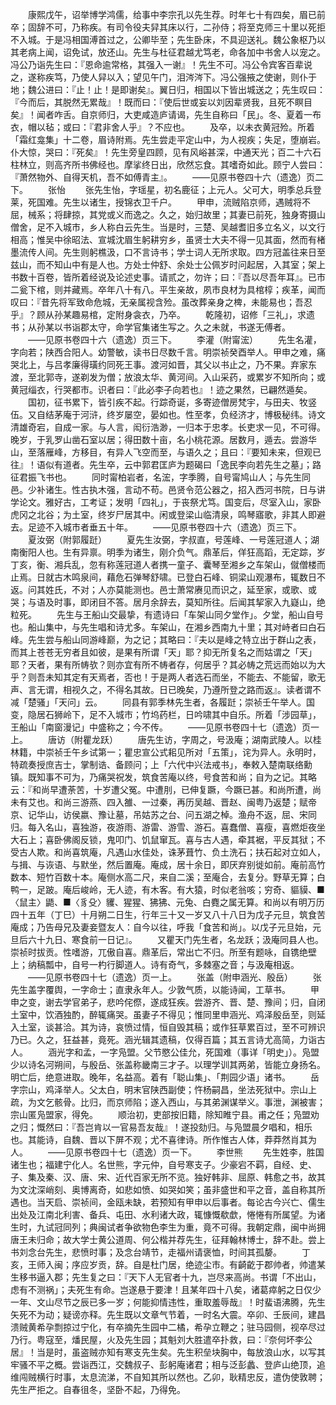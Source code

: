<!-- { "loadSidebar": true } -->
　　康熙戊午，诏举博学鸿儒，给事中李宗孔以先生荐。时年七十有四矣，眉已前卒；固辞不可，乃称疾。有司令役夫舁其床以行，二孙侍；将至克师三十里以死拒不入城。于是冯相国溥首过之，公卿毕至；先生卧床，不具迎送礼。魏公象枢乃以其老病上闻，诏免试，放还山。先生与杜征君越尤笃老，命各加中书舍人以宠之。冯公乃诣先生曰：『恩命逾常格，其强入一谢』！先生不可。冯公令宾客百辈说之，遂称疾笃，乃使人舁以入；望见午门，泪涔涔下。冯公强掖之使谢，则仆于地；魏公进曰：『止！止！是即谢矣』。翼日归，相国以下皆出城送之；先生叹曰：『今而后，其脱然无累哉』！既而曰：『使后世或妄以刘因辈贤我，且死不瞑目矣』！闻者咋舌。自京师归，大吏咸造庐请谒，先生自称曰「民」。冬、夏着一布衣，帽以毡；或曰：『君非舍人乎』？不应也。
　　及卒，以未衣黄冠殓。所着「霜红龛集」十二卷，眉诗附焉。先生尝走平定山中，为人视疾；失足，堕崩岩。仆大惊，哭曰：『死矣』！先生旁皇四顾，见有风峪甚深，中通天光；百二十六石柱林立，则高齐所书佛经也。摩挲终日出，欣然忘食。其嗜奇如此。顾宁人尝曰：『萧然物外、自得天机，吾不如傅青主』。
　　——见原书卷四十六（遗逸）页二下。
　　张怡
　　张先生怡，字瑶星，初名鹿征；上元人。父可大，明季总兵登莱，死国难。先生以诸生，授锦衣卫千户。
　　甲申，流贼陷京师，遇贼将不屈，械系；将肆掠，其党或义而逸之。久之，始归故里；其妻已前死，独身寄摄山僧舍，足不入城市，乡人称白云先生。当是时，三楚、吴越耆旧多立名义，以文行相高；惟吴中徐昭法、宣城沈眉生躬耕穷乡，虽贤士大夫不得一见其面，然而有楮墨流传人间。先生则躬樵汲，口不言诗书；学士词人无所求取。四方冠盖往来日至兹山，而不知山中有是人也。方处士仲舒、余处士公佩岁时问起居，入其室；架上书数十百卷，皆所着经说及论述史事。请贰之，勿许；曰：『吾以尽吾年耳』。已市二瓮下棺，则并藏焉。卒年八十有八。平生亲故，夙市良材为具棺椁；疾革，闻而叹曰：『昔先将军致命危城，无亲属视含殓。虽改葬亲身之椑，未能易也；吾忍乎』？顾从孙某趣易棺，定附身衾衣，乃卒。
　　乾隆初，诏修「三礼」，求遗书；从孙某以书诣郡太守，命学官集诸生写之。久之未就，书遂无傅者。
　　——见原书卷四十六（遗逸）页三下。
　　李灌（附甯浤）
　　先生名灌，字向若；陕西合阳人。幼警敏，读书日尽数千言。明崇祯癸酉举人。甲申之难，痛哭北上，与吕孝廉得璜约同死王事。渡河如晋，其父以书止之，乃不果。弃家东渡，至北郭寺，遂剃发为僧；放浪太华、黄河间。入山采药，或累岁不知所向；或黄冠缁衣，行哭都市。识者曰：『此必李子向若也』！迹之果然，已翩然遁矣。
　　国初，征书累下，皆引疾不起。行踪奇诞，多寄迹僧房梵宇，与田夫、牧竖伍。又自结茅庵于河浒，终岁屡空，晏如也。性至孝，负经济才，博极秘纬。诗文清雄奇宕，自成一家。与人言，闳衍浩渺，一归本于忠孝。长吏求一见，不可得。晚岁，于乳罗山凿石室以居；得田数十亩，名小桃花源。居数月，遁去。尝游华山，至落雁峰，方移目，有异人飞空而至，与语久之；且曰：『要知未来，但观已往』！语似有道者。先生卒，云中郭君匡庐为题碣曰「逸民李向若先生之墓」；路征君振飞书也。
　　同时甯柏岩者，名浤，字季腾，自号甯鸠山人；与先生同邑。少补诸生。性古执木强，言动不苟。邑贤令范公器之，招入西河书院，日与讲学论文。雅好古，工考证；发明「四礼」，于丧祭尤笃。国变后，尽室入山，家卧虎冈之北谷；为土室，终岁尸居其中。闲或登梁山临清泉，鸣琴寤歌，非其人即避去。足迹不入城市者垂五十年。
　　——见原书卷四十六（遗逸）页三下。
　　夏汝弼（附郭履跹）
　　夏先生汝弼，字叔直，号莲峰、一号莲冠道人；湖南衡阳人也。生有异禀。明季为诸生，刚介负气。鼎革后，佯狂高蹈，无定踪，岁丁亥，衡、湘兵乱，忽有称莲冠道人者携一童子、囊琴至湘乡之车架山，僦僧楼而止焉。日就古木鸣泉间，藉危石弹琴舒啸。已登白石峰、铜梁山观瀑布，辄数日不返。问其姓氏，不对；人亦莫能测也。邑士萧常赓见而识之，延至家，或歌、或哭；与语及时事，即闭目不答。居月余辞去，莫知所往。后闻其挈家入九嶷山，绝粒死。
　　先生与王船山交最挚，有遗诗曰「车架山同夕堂作」。夕堂，船山自号也。船山集中，与先生唱和诗尤多。车架山，在湘乡西南九十里；其对峙者曰白石峰。先生尝与船山同游峰巅，为之记；其略曰：『夫以是峰之特立出于群山之表，而其上苍苍无穷者且如彼，是果有所谓「天」耶？抑无所复名之而姑谓之「天」耶？天者，果有所帱欤？则亦宜有所不帱者存，何居乎？其必帱之荒远而始以为大乎？则吾未知其定有天焉者，否也！于是两人者选石而坐，不能去、不能留，歌无声、言无谓，相视久之，不得名其故。日已晚矣，乃遵所登之路而返』。读者谓不减「楚骚」「天问」云。
　　同县有郭季林先生者，各履跹；崇祯壬午举人。国变，隐居石狮岭下，足不入城市；竹坞药栏，日吟啸其中自乐。所着「涉园草」，王船山「南窗漫记」中盛称之；今不传。
　　——见原书卷四十七（遗逸）页一上。
　　唐访（附瞿龙跃）
　　唐先生访，字周之，号汲庵；湖南武陵人。以桂林籍，中崇祯壬午乡试第一；瞿忠宣公式耜见所对「五策」，诧为异人。永明时，特疏奏授庶吉士，掌制诰、备顾问；上「六代中兴法戒书」，奉敕入楚南联络勳镇。既知事不可为，乃痛哭祝发，筑食苦庵以终，号食苦和尚；自为之记。其略云：『和尚早遭荼苦，十岁遭父冤。中遭刖，已伸复蹶，今蹶已甚。和尚所遭，尚未有艾也。和尚三游燕、四入雒、一过秦，再历吴越、晋赵、闽粤乃返楚；赋帝京、记华山，访侯嬴、豫让墓，吊姑苏之台、问五湖之棹。渔舟不返，屈、宋同归。每入名山，喜独游，夜游雨、游雷、游雪、游石。喜蠢僧、喜瘦，喜燃炬夜坐大石上；喜卧佛阁反锁，鬼叩门、饥鼠窜瓦。喜与古人遇，牵其裾，平反其狱；不受古人欺。和尚喜筑庵，凡遇山水佳处，诛茅葺竹、负土洗石；扶石起对立如人，与揖、与诙语、与默坐，然后置庵。庵成，居十余日，即厌弃别徙如前。庵前高竹数本、短竹百数十本。庵侧水高二尺，来自二溪；至庵合，去复分。野草无算；白鸭一，足跛。庵后峻岭，无人迹，有木客。有大猿，时似老翁咳；穷奇、貙貘、■〈鼠主〉鼯、■〈豸殳〉貜、猩猩、狒狒、元兔、白麑之属无算。和尚以有明万历四十五年（丁巳）十月朔二日生，行年三十又一岁又八十八日为戊子元旦，筑食苦庵成；乃告母兄及妻妾暨友人：自今以往，呼我「食苦和尚」。以戊子元旦始，元旦后六十九日、寒食前一日记』。
　　又瞿天门先生者，名龙跃；汲庵同县人也。崇祯时拔贡。性嗜游，兀傲自喜。鼎革后，常出亡不归。所至有题咏，自镌绝壁上；纳稿瓢中，自号一杓行脚道人。诗有奇气，多棘塞之音；与汲庵相返。
　　——见原书卷四十七（遗逸）页一上。
　　张盖（附申涵光、殷岳）
　　张先生盖字覆舆，一字命士；直隶永年人。少敦气质，以能诗闻，工草书。
　　甲申之变，谢去学官弟子，悲吟侘傺，遂成狂疾。尝游齐、晋、楚、豫间；归，自闭土室中，饮酒独酌，醉辄痛哭。虽妻子不得见；惟同里申涵光、鸡泽殷岳至，则延入土室，谈甚洽。其为诗，哀愤过情，恒自毁其稿；或作狂草累百过，至不可辨识乃已。久之，狂益甚，竟死。涵光辑其遗稿，仅得百篇；其五言诗尤高简，力诣古人。
　　涵光字和孟，一字凫盟。父节愍公佳允，死国难（事详「明史」）。凫盟少以诗名河朔间，与殷岳、张盖称畿南三才子。以理学训其两弟，皆能立身扬名。明亡后，绝意进取。晚年，名益高。着有「聪山集」、「荆园少语」诸书。
　　岳字宗山，鸡泽举人。父太白，明末官陕西副使；忤杨嗣昌，坐法死狱中。宗山上疏，为文乞骸骨。比归，而京师陷；遂入西山，与其弟渊谋举义。事泄，渊被害；宗山匿凫盟家，得免。
　　顺治初，吏部按旧籍，除知睢宁县。甫之任；凫盟劝之归；慨然曰：『吾岂肯以一官易吾友哉』！遂投劾归。与凫盟晨夕唱和，相乐也。其能诗，自魏、晋以下屏不观；尤不喜律诗。所作惟古人体，莽莽然肖其为人。
　　——见原书卷四十七（遗逸）页一下。
　　李世熊
　　先生姓李，胜国诸生也；福建宁化人。名世熊，字元仲，自号寒支子。少豪宕不羁，自经、史、子、集及秦、汉、唐、宋、近代百家无所不览。独好韩非、屈原、韩愈之书，故其为文沈深峭刻、奥博离奇，如悲如愤、如哭如笑；虽非盛世和平之音，盖自称其所遇也。当天启、崇祯间，金瓯未缺，若预知有甲申以后事者。每论古今兴亡、儒生出处及江南北利害、备兵、屯田、水利诸大政，辄慷慨欷歔，惓惓有所属望。为诸生时，九试冠同列；典闽试者争欲物色李生为重，竟不可得。我朝定鼎，闽中尚拥唐王未归命；故大学士黄公道周、何公楷并荐先生，征拜翰林博士，辞不赴。尝上书刘念台先生，悲愤时事；及念台靖节，走福州请褒恤，时间其孤嫠。
　　丁亥，王师入闽；序应岁贡，辞。自是杜门居，绝迹尘市。有齮齕于郡帅者，帅遣某生移书逼入郡；先生复之曰：『天下人无官者十九，岂尽来高尚。书谓「不出山，虑有不测祸」；夫死生有命。岂遂悬于要津！且某年四十八矣，诸葛瘁躬之日仅少一年、文山尽节之辰已多一岁；何能抑情违性，重取羞辱哉』！时蜚语沸腾，先生矢死不为动；疑谤亦释。先生既以文章气节着，一时名大震。卒卯、壬辰间，建昌溃贼黄希孕剽掠过宁化，有卒摘先生园中二橘，希孕立鞭之；驻马园侧，视卒尽过乃行。粤寇至，燔民屋，火及先生园；其魁刘大胜遣卒扑救，曰：『奈何坏李公居』！当是时，虽盗贼亦知有寒支先生矣。先生积垒块胸中，每放浪山水，以写其牢骚不平之概。尝诣西江，交魏叔子、彭躬庵诸君；相与泛彭蠡、登庐山绝顶，追维闯贼横行时事，太息流涕，不自知其所以然也。乙卯，耿精忠反，遣伪使敦聘；先生严拒之。自春徂冬，坚卧不起，乃得免。
